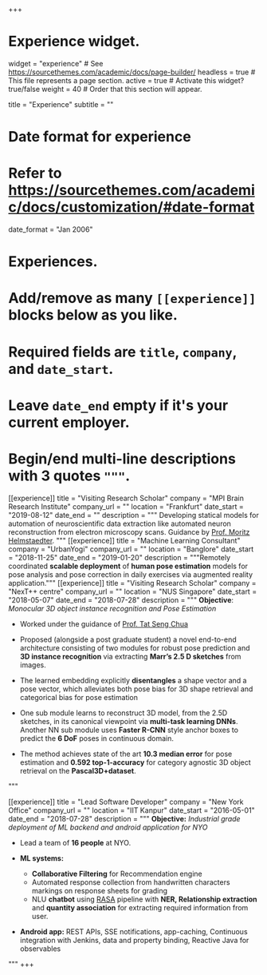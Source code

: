 +++
# Experience widget.
widget = "experience"  # See https://sourcethemes.com/academic/docs/page-builder/
headless = true  # This file represents a page section.
active = true  # Activate this widget? true/false
weight = 40  # Order that this section will appear.

title = "Experience"
subtitle = ""

# Date format for experience
#   Refer to https://sourcethemes.com/academic/docs/customization/#date-format
date_format = "Jan 2006"

# Experiences.
#   Add/remove as many `[[experience]]` blocks below as you like.
#   Required fields are `title`, `company`, and `date_start`.
#   Leave `date_end` empty if it's your current employer.
#   Begin/end multi-line descriptions with 3 quotes `"""`.
[[experience]]
  title = "Visiting Research Scholar"
  company = "MPI Brain Research Institute"
  company_url = ""
  location = "Frankfurt"
  date_start = "2019-08-12"
  date_end = ""
  description = """
  Developing statical models for automation of neuroscientific data extraction like automated neuron reconstruction from electron microscopy scans. Guidance by [Prof. Moritz Helmstaedter](http://brain.mpg.de/research/helmstaedter-department.html).
  """
[[experience]]
  title = "Machine Learning Consultant"
  company = "UrbanYogi"
  company_url = ""
  location = "Banglore"
  date_start = "2018-11-25"
  date_end = "2019-01-20"
  description = """Remotely coordinated **scalable deployment** of **human pose estimation** models for pose analysis and pose correction in daily exercises via augmented reality application."""
[[experience]]
  title = "Visiting Research Scholar"
  company = "NexT++ centre"
  company_url = ""
  location = "NUS Singapore"
  date_start = "2018-05-07"
  date_end = "2018-07-28"
  description = """
**Objective**: _Monocular 3D object instance recognition and Pose Estimation_

* Worked under the guidance of [Prof. Tat Seng Chua](https://www.chuatatseng.com/)

* Proposed (alongside a post graduate student) a novel end-to-end architecture consisting of two modules for robust pose prediction and **3D instance recognition** via extracting **Marr’s 2.5 D sketches** from images.

* The learned embedding explicitly **disentangles** a shape vector and a pose vector,  which alleviates both pose bias for 3D shape retrieval and categorical bias for pose estimation

* One sub module learns to reconstruct 3D model, from the 2.5D sketches, in its canonical viewpoint via **multi-task learning DNNs**. Another NN sub module uses **Faster R-CNN** style anchor boxes to predict the **6 DoF** poses in continuous domain.

* The method achieves state of the art **10.3 median error** for pose estimation and **0.592 top-1-accuracy** for category agnostic 3D object retrieval on the **Pascal3D+dataset**.

"""

[[experience]]
  title = "Lead Software Developer"
  company = "New York Office"
  company_url = ""
  location = "IIT Kanpur"
  date_start = "2016-05-01"
  date_end = "2018-07-28"
  description = """
  **Objective:** _Industrial grade deployment of ML backend and android application for NYO_

* Lead a team of **16 people** at NYO.

* **ML systems:**

	*  **Collaborative Filtering** for Recommendation engine
	*  Automated response collection from handwritten characters markings on response sheets for grading
	*  NLU **chatbot** using [RASA](https://rasa.com/) pipeline with **NER, Relationship extraction** and **quantity association** for extracting required information from user.
* **Android app:**  REST APIs, SSE notifications, app-caching, Continuous integration with Jenkins, data and property binding, Reactive Java for observables



"""
+++
